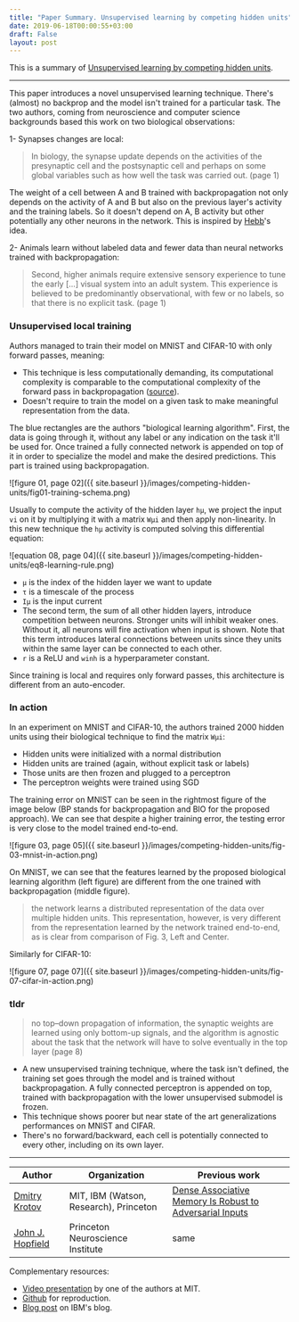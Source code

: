 ```yaml
---
title: "Paper Summary. Unsupervised learning by competing hidden units"
date: 2019-06-18T00:00:55+03:00
draft: False
layout: post
---
```


This is a summary of [Unsupervised learning by competing hidden units](https://www.pnas.org/content/pnas/116/16/7723.full.pdf).

---

This paper introduces a novel unsupervised learning technique. There's (almost) no backprop and the model isn't trained for a particular task. The two authors, coming from neuroscience and computer science backgrounds based this work on two biological observations: 

1- Synapses changes are local: 

> In biology, the synapse update depends on the activities of the presynaptic cell and the postsynaptic cell and perhaps on some global variables such as how well the task was carried out. (page 1)

The weight of a cell between A and B trained with backpropagation not only depends on the activity of A and B but also on the previous layer's activity and the training labels. So it doesn't depend on A, B activity but other potentially any other neurons in the network. This is inspired by [Hebb](https://en.wikipedia.org/wiki/Hebbian_theory)'s idea.

2- Animals learn without labeled data and fewer data than neural networks trained with backpropagation: 

> Second, higher animals require extensive sensory experience to tune the early [...] visual system into an adult system. This experience is believed to be predominantly observational, with few or no labels, so that there is no explicit task. (page 1)

### Unsupervised local training

Authors managed to train their model on MNIST and CIFAR-10 with only forward passes, meaning: 
- This technique is less computationally demanding, its computational complexity is comparable to the computational complexity of the forward pass in backpropagation ([source](https://youtu.be/4lY-oAY0aQU?t=1581)).
- Doesn't require to train the model on a given task to make meaningful representation from the data.

The blue rectangles are the authors "biological learning algorithm". First, the data is going through it, without any label or any indication on the task it'll be used for. Once trained a fully connected network is appended on top of it in order to specialize the model and make the desired predictions. This part is trained using backpropagation.

![figure 01, page 02]({{ site.baseurl }}/images/competing-hidden-units/fig01-training-schema.png)

Usually to compute the activity of the hidden layer `hμ`, we project the input `vi` on it by multiplying it with a matrix `Wμi` and then apply non-linearity. In this new technique the `hμ` activity is computed solving this differential equation:

![equation 08, page 04]({{ site.baseurl }}/images/competing-hidden-units/eq8-learning-rule.png)

- `μ` is the index of the hidden layer we want to update
- `τ` is a timescale of the process
- `Iμ` is the input current
- The second term, the sum of all other hidden layers, introduce competition between neurons. Stronger units will inhibit weaker ones. Without it, all neurons will fire activation when input is shown. Note that this term introduces lateral connections between units since they units within the same layer can be connected to each other. 
- `r` is a ReLU and `winh` is a hyperparameter constant.

Since training is local and requires only forward passes, this architecture is different from an auto-encoder.

### In action

In an experiment on MNIST and CIFAR-10, the authors trained 2000 hidden units using their biological technique to find the matrix `Wμi`:

- Hidden units were initialized with a normal distribution
- Hidden units are trained (again, without explicit task or labels)
- Those units are then frozen and plugged to a perceptron
- The perceptron weights were trained using SGD

The training error on MNIST can be seen in the rightmost figure of the image below (BP stands for backpropagation and BIO for the proposed approach). We can see that despite a higher training error, the testing error is very close to the model trained end-to-end. 

![figure 03, page 05]({{ site.baseurl }}/images/competing-hidden-units/fig-03-mnist-in-action.png)

On MNIST, we can see that the features learned by the proposed biological learning algorithm (left figure) are different from the one trained with backpropagation (middle figure).

> the network learns a distributed representation of the
data over multiple hidden units. This representation, however, is
very different from the representation learned by the network
trained end-to-end, as is clear from comparison of Fig. 3, Left
and Center.

Similarly for CIFAR-10:

![figure 07, page 07]({{ site.baseurl }}/images/competing-hidden-units/fig-07-cifar-in-action.png)


### tldr

> no top–down propagation of information, the synaptic weights are learned using only bottom-up signals, and the algorithm is agnostic about the task that the network will have to solve eventually in the top layer (page 8)

- A new unsupervised training technique, where the task isn't defined, the training set goes through the model and is trained without backpropagation. A fully connected perceptron is appended on top, trained with backpropagation with the lower unsupervised submodel is frozen.
- This technique shows poorer but near state of the art generalizations performances on MNIST and CIFAR. 
- There's no forward/backward, each cell is potentially connected to every other, including on its own layer.


----

| Author | Organization | Previous work |
| ---    |  ----        | ------         |
| [Dmitry Krotov](https://researcher.watson.ibm.com/researcher/view.php?person=ibm-krotov) | MIT, IBM (Watson, Research), Princeton | [Dense Associative Memory Is Robust to Adversarial Inputs](https://arxiv.org/abs/1701.00939) |
| [John J. Hopfield](http://pni.princeton.edu/john-hopfield) | Princeton Neuroscience Institute| same |


Complementary resources:

- [Video presentation](https://www.youtube.com/watch?v=4lY-oAY0aQU)  by one of the authors at MIT.
- [Github](https://github.com/DimaKrotov/Biological_Learning/blob/master/Unsupervised_learning_algorithm_MNIST.ipynb) for reproduction.
- [Blog post](https://www.ibm.com/blogs/research/2019/04/biological-algorithm/) on IBM's blog.